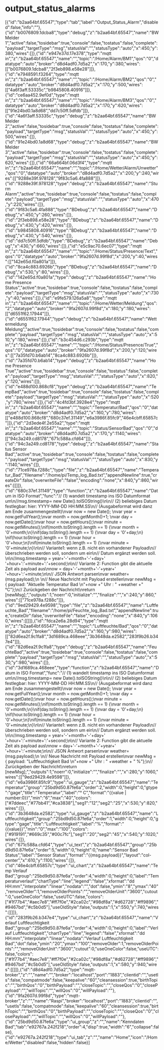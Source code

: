 # output_status_alarms
[{"id":"b2aa64bf.65547","type":"tab","label":"Output_Status_Alarm","disabled":false,"info":""},{"id":"b0076809.1dcba8","type":"debug","z":"b2aa64bf.65547","name":"BWMelder 1","active":false,"tosidebar":true,"console":false,"tostatus":false,"complete":"payload","targetType":"msg","statusVal":"","statusType":"auto","x":450,"y":380,"wires":[]},{"id":"e947e37d.17e378","type":"mqtt in","z":"b2aa64bf.65547","name":"","topic":"/Home/Alarm/BM1","qos":"0","datatype":"auto","broker":"d8d4adf0.7d5a2","x":170,"y":380,"wires":[["b0076809.1dcba8","2f3eb898.e58e28"]]},{"id":"e7948591.f3264","type":"mqtt in","z":"b2aa64bf.65547","name":"","topic":"/Home/Alarm/BM2","qos":"0","datatype":"auto","broker":"d8d4adf0.7d5a2","x":170,"y":500,"wires":[["4a6f3aff.53335c","b9845808.40916"]]},{"id":"ce6aa452.9ef0d","type":"mqtt in","z":"b2aa64bf.65547","name":"","topic":"/Home/Alarm/BM3","qos":"0","datatype":"auto","broker":"d8d4adf0.7d5a2","x":170,"y":620,"wires":[["91e24bd0.1a8d68","dd7c50ff.5dfdb"]]},{"id":"4a6f3aff.53335c","type":"debug","z":"b2aa64bf.65547","name":"BWMelder 2","active":false,"tosidebar":true,"console":false,"tostatus":false,"complete":"payload","targetType":"msg","statusVal":"","statusType":"auto","x":450,"y":500,"wires":[]},{"id":"91e24bd0.1a8d68","type":"debug","z":"b2aa64bf.65547","name":"BWMelder 3","active":false,"tosidebar":true,"console":false,"tostatus":false,"complete":"payload","targetType":"msg","statusVal":"","statusType":"auto","x":450,"y":620,"wires":[]},{"id":"66a664bf.06d3f4","type":"mqtt in","z":"b2aa64bf.65547","name":"","topic":"/Home/Wetter/Alarm/Unwetter","qos":"0","datatype":"auto","broker":"d8d4adf0.7d5a2","x":200,"y":240,"wires":[["9288e39f.978128","9f83c5a6.4fa888"]]},{"id":"9288e39f.978128","type":"debug","z":"b2aa64bf.65547","name":"Sturm Alarm","active":true,"tosidebar":true,"console":false,"tostatus":false,"complete":"payload","targetType":"msg","statusVal":"","statusType":"auto","x":470,"y":220,"wires":[]},{"id":"9f83c5a6.4fa888","type":"BDebug","z":"b2aa64bf.65547","name":"Debug","x":450,"y":260,"wires":[]},{"id":"2f3eb898.e58e28","type":"BDebug","z":"b2aa64bf.65547","name":"Debug","x":430,"y":420,"wires":[]},{"id":"b9845808.40916","type":"BDebug","z":"b2aa64bf.65547","name":"Debug","x":430,"y":540,"wires":[]},{"id":"dd7c50ff.5dfdb","type":"BDebug","z":"b2aa64bf.65547","name":"Debug","x":430,"y":660,"wires":[]},{"id":"e5c9ac70.6ec07","type":"mqtt in","z":"b2aa64bf.65547","name":"","topic":"/Home/Status/Presence/Text","qos":"0","datatype":"auto","broker":"9fa2607d.99f8d","x":200,"y":40,"wires":[["142e65d.f0a801a"]]},{"id":"8ca4c883.6926b","type":"BDebug","z":"b2aa64bf.65547","name":"Debug","x":530,"y":80,"wires":[]},{"id":"142e65d.f0a801a","type":"debug","z":"b2aa64bf.65547","name":"Home Presence Status","active":true,"tosidebar":true,"console":false,"tostatus":false,"complete":"payload","targetType":"msg","statusVal":"","statusType":"auto","x":730,"y":40,"wires":[]},{"id":"e9fe579.126a5a8","type":"mqtt in","z":"b2aa64bf.65547","name":"","topic":"/Home/Wetter/Meldung","qos":"2","datatype":"auto","broker":"9fa2607d.99f8d","x":180,"y":180,"wires":[["d6551f62.17944"]]},{"id":"d6551f62.17944","type":"debug","z":"b2aa64bf.65547","name":"Wettermeldung Meldung","active":true,"tosidebar":true,"console":false,"tostatus":false,"complete":"payload","targetType":"msg","statusVal":"","statusType":"auto","x":510,"y":180,"wires":[]},{"id":"b3c454d6.c293b","type":"mqtt in","z":"b2aa64bf.65547","name":"","topic":"/Home/Status/Presence/True","qos":"0","datatype":"auto","broker":"9fa2607d.99f8d","x":200,"y":120,"wires":[["7a35fd70.b6ab14","8ca4c883.6926b"]]},{"id":"7a35fd70.b6ab14","type":"debug","z":"b2aa64bf.65547","name":"Home Presence True","active":true,"tosidebar":true,"console":false,"tostatus":false,"complete":"payload","targetType":"msg","statusVal":"","statusType":"auto","x":820,"y":120,"wires":[]},{"id":"e488d100.868cf8","type":"debug","z":"b2aa64bf.65547","name":"TempBad","active":true,"tosidebar":true,"console":false,"tostatus":false,"complete":"payload","targetType":"msg","statusVal":"","statusType":"auto","x":520,"y":780,"wires":[]},{"id":"4c4fd3bf.3928e4","type":"mqtt in","z":"b2aa64bf.65547","name":"","topic":"Temperatur/Bad","qos":"0","datatype":"auto","broker":"d8d4adf0.7d5a2","x":160,"y":780,"wires":[["e488d100.868cf8","680c37ef.31149","e6a3986f.85fc9","46e4cbff.65857c"]]},{"id":"2d3ede4f.2e55a2","type":"mqtt in","z":"b2aa64bf.65547","name":"","topic":"Status/SensorBad","qos":"0","datatype":"auto","broker":"d8d4adf0.7d5a2","x":170,"y":1140,"wires":[["94c3a249.cd8178","671c588a.cfd64"]]},{"id":"94c3a249.cd8178","type":"debug","z":"b2aa64bf.65547","name":"Status Sensor Bad","active":true,"tosidebar":true,"console":false,"tostatus":false,"complete":"payload","targetType":"msg","statusVal":"","statusType":"auto","x":830,"y":1140,"wires":[]},{"id":"71ce978a.f288c","type":"file","z":"b2aa64bf.65547","name":"Temperatur_Bad","filename":"/home/pi/Temp_log_Bad.txt","appendNewline":true,"createDir":false,"overwriteFile":"false","encoding":"none","x":840,"y":860,"wires":[[]]},{"id":"680c37ef.31149","type":"function","z":"b2aa64bf.65547","name":"Datum in ISO Format","func":"// (1) wandelt timestamp ins ISO Datumformat um\n//msg.timestamp= new Date().toISOString()\n\n// (2) beliebiges Datum festlegbar: hier: YYYY-MM-DD HH:MM.SS\n//     (Ausgabeformat wird danz am Ende zusammengestellt)\nvar now     = new Date(); \nvar year    = now.getFullYear();\nvar month   = now.getMonth()+1; \nvar day     = now.getDate();\nvar hour    = now.getHours();\nvar minute  = now.getMinutes();\nif(month.toString().length == 1) {\nvar month = '0'+month;\n}\nif(day.toString().length == 1) {\nvar day = '0'+day;\n}   \nif(hour.toString().length == 1) {\nvar hour = '0'+hour;\n}\nif(minute.toString().length == 1) {\nvar minute = '0'+minute;\n}\n\n// Variante1: wenn z.B. nicht ein vorhandener Payload\n// überschrieben werden soll, sondern um ein\n// Datum ergänzt werden soll.  \n\n//msg.timestamp = year+'-'+month+'-'+day+' '+hour+':'+minute+':'+second;\n\n// Variante 2: Function gibt die aktuelle Zeit als payload aus\nnow = day+'-'+month+'-'+year+' '+hour+':'+minute;\n\n// JSON Antwort parsen\nvar weather=(msg.payload);\n \n// Neue Nachricht mit Payload erstellen\nvar newMsg = { payload: \"Aktuelle Temperatur Bad \\n\"+now  +\" Uhr :    \"   +weather +\" °C\"};\n// Zurückgeben der Nachricht\nreturn [newMsg];","outputs":1,"noerr":0,"initialize":"","finalize":"","x":240,"y":860,"wires":[["71ce978a.f288c"]]},{"id":"9ed29429.4e9598","type":"file","z":"b2aa64bf.65547","name":"Luftfeuchte_Bad","filename":"/home/pi/Feuchte_log_Bad.txt","appendNewline":true,"createDir":false,"overwriteFile":"false","encoding":"none","x":840,"y":1060,"wires":[[]]},{"id":"fdca2e6a.28d94","type":"mqtt in","z":"b2aa64bf.65547","name":"","topic":"Luftfeuchte/Bad","qos":"0","datatype":"auto","broker":"d8d4adf0.7d5a2","x":160,"y":980,"wires":[["82d6ea2f.9c1fa8","3d1689ca.468eee","3b3648da.e2582","283f9b26.b347e4"]]},{"id":"82d6ea2f.9c1fa8","type":"debug","z":"b2aa64bf.65547","name":"FeuchteBad","active":true,"tosidebar":true,"console":false,"tostatus":false,"complete":"payload","targetType":"msg","statusVal":"","statusType":"auto","x":530,"y":980,"wires":[]},{"id":"3d1689ca.468eee","type":"function","z":"b2aa64bf.65547","name":"Datum in ISO Format","func":"// (1) wandelt timestamp ins ISO Datumformat um\n//msg.timestamp= new Date().toISOString()\n\n// (2) beliebiges Datum festlegbar: hier: YYYY-MM-DD HH:MM.SS\n//     (Ausgabeformat wird danz am Ende zusammengestellt)\nvar now     = new Date(); \nvar year    = now.getFullYear();\nvar month   = now.getMonth()+1; \nvar day     = now.getDate();\nvar hour    = now.getHours();\nvar minute  = now.getMinutes();\nif(month.toString().length == 1) {\nvar month = '0'+month;\n}\nif(day.toString().length == 1) {\nvar day = '0'+day;\n}   \nif(hour.toString().length == 1) {\nvar hour = '0'+hour;\n}\nif(minute.toString().length == 1) {\nvar minute = '0'+minute;\n}\n\n// Variante1: wenn z.B. nicht ein vorhandener Payload\n// überschrieben werden soll, sondern um ein\n// Datum ergänzt werden soll.  \n\n//msg.timestamp = year+'-'+month+'-'+day+' '+hour+':'+minute+':'+second;\n\n// Variante 2: Function gibt die aktuelle Zeit als payload aus\nnow = day+'-'+month+'-'+year+' '+hour+':'+minute;\n\n// JSON Antwort parsen\nvar weather=(msg.payload);\n \n// Neue Nachricht mit Payload erstellen\nvar newMsg = { payload: \"Luftfeuchtigkeit Bad \\n\"+now  +\" Uhr :    \"   +weather + \" %\"};\n// Zurückgeben der Nachricht\nreturn [newMsg];","outputs":1,"noerr":0,"initialize":"","finalize":"","x":280,"y":1060,"wires":[["9ed29429.4e9598"]]},{"id":"e6a3986f.85fc9","type":"ui_gauge","z":"b2aa64bf.65547","name":"Temperatur","group":"25bd9d50.87fe6a","order":2,"width":0,"height":0,"gtype":"gage","title":"Temperatur","label":"° C","format":"{{value | number:0}}","min":"6","max":"40","colors":["#7ddeec","#77bb41","#ca3838"],"seg1":"12","seg2":"25","x":530,"y":820,"wires":[]},{"id":"3b3648da.e2582","type":"ui_gauge","z":"b2aa64bf.65547","name":"Luftfeuchtigkeit","group":"25bd9d50.87fe6a","order":1,"width":0,"height":0,"gtype":"gage","title":"Luftfeuchtigkeit","label":"%","format":"{{value}}","min":"0","max":"100","colors":["#919191","#669c35","#00c7fc"],"seg1":"20","seg2":"45","x":540,"y":1020,"wires":[]},{"id":"671c588a.cfd64","type":"ui_text","z":"b2aa64bf.65547","group":"25bd9d50.87fe6a","order":5,"width":0,"height":0,"name":"Sensor Bad Status","label":"Sensor Status","format":"{{msg.payload}}","layout":"col-center","x":610,"y":1100,"wires":[]},{"id":"46e4cbff.65857c","type":"ui_chart","z":"b2aa64bf.65547","name":"Temp Verlauf Bad","group":"25bd9d50.87fe6a","order":4,"width":0,"height":0,"label":"Temperaturverlauf","chartType":"line","legend":"false","xformat":"dd HH:mm","interpolate":"linear","nodata":"","dot":false,"ymin":"8","ymax":"40","removeOlder":1,"removeOlderPoints":"","removeOlderUnit":"3600","cutout":0,"useOneColor":false,"useUTC":false,"colors":["#1f77b4","#aec7e8","#ff7f0e","#2ca02c","#98df8a","#d62728","#ff9896","#9467bd","#c5b0d5"],"useOldStyle":false,"outputs":1,"x":550,"y":740,"wires":[[]]},{"id":"283f9b26.b347e4","type":"ui_chart","z":"b2aa64bf.65547","name":"Verlauf Luftfeuchtigkeit Bad","group":"25bd9d50.87fe6a","order":4,"width":0,"height":0,"label":"Verlauf Luftfeuchtigkeit","chartType":"line","legend":"false","xformat":"dd HH:mm","interpolate":"linear","nodata":"Verlauf Luftfeuchtigkeit Bad","dot":false,"ymin":"20","ymax":"100","removeOlder":1,"removeOlderPoints":"","removeOlderUnit":"3600","cutout":0,"useOneColor":false,"useUTC":false,"colors":["#1f77b4","#aec7e8","#ff7f0e","#2ca02c","#98df8a","#d62728","#ff9896","#9467bd","#c5b0d5"],"useOldStyle":false,"outputs":1,"x":580,"y":940,"wires":[[]]},{"id":"d8d4adf0.7d5a2","type":"mqtt-broker","z":"","name":"","broker":"localhost","port":"1883","clientid":"","usetls":false,"compatmode":false,"keepalive":"60","cleansession":true,"birthTopic":"","birthQos":"0","birthPayload":"","closeTopic":"","closeQos":"0","closePayload":"","willTopic":"","willQos":"0","willPayload":""},{"id":"9fa2607d.99f8d","type":"mqtt-broker","z":"","name":"Raspi","broker":"localhost","port":"1883","clientid":"","usetls":false,"compatmode":false,"keepalive":"60","cleansession":true,"birthTopic":"","birthQos":"0","birthPayload":"","closeTopic":"","closeQos":"0","closePayload":"","willTopic":"","willQos":"0","willPayload":""},{"id":"25bd9d50.87fe6a","type":"ui_group","z":"","name":"Kenndaten Bad","tab":"e92767a.242f218","order":4,"disp":true,"width":"6","collapse":false},{"id":"e92767a.242f218","type":"ui_tab","z":"","name":"Home","icon":"/Home/Wetter","disabled":false,"hidden":false}]
